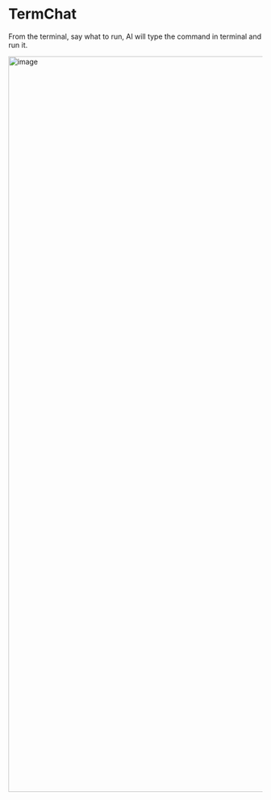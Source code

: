 # TermChat
From the terminal, say what to run, AI will type the command in terminal and run it.


<!--
<img width="838" alt="image" src="https://github.com/iamaziz/TermChat/assets/3298308/ea4dc298-e3cb-4878-94c8-00882c4fce74">
-->

<img width="1458" alt="image" src="https://github.com/iamaziz/TermChat/assets/3298308/b2792836-bc67-4902-bf4b-7d83a71acbd4">

